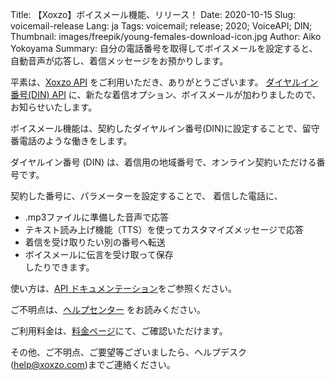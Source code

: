 Title: 【Xoxzo】ボイスメール機能、リリース！
Date: 2020-10-15
Slug: voicemail-release
Lang: ja
Tags: voicemail; release; 2020; VoiceAPI; DIN;
Thumbnail: images/freepik/young-females-download-icon.jpg
Author: Aiko Yokoyama
Summary: 自分の電話番号を取得してボイスメールを設定すると、自動音声が応答し、着信メッセージをお預かりします。


平素は、[Xoxzo API](https://www.xoxzo.com/ja/) をご利用いただき、ありがとうございます。
[ダイヤルイン番号(DIN) API](https://www.xoxzo.com/ja/about/voice-api/)
に、新たな着信オプション、ボイスメールが加わりましたので、お知らせいたします。

ボイスメール機能は、契約したダイヤルイン番号(DIN)に設定することで、留守番電話のような働きをします。


ダイヤルイン番号 (DIN) は、着信用の地域番号で、オンライン契約いただける番号です。 

契約した番号に、パラメーターを設定することで、 着信した電話に、
* .mp3ファイルに準備した音声で応答
* テキスト読み上げ機能（TTS）を使ってカスタマイズメッセージで応答
* 着信を受け取りたい別の番号へ転送
* ボイスメールに伝言を受け取って保存 <br>
したりできます。

使い方は、[API ドキュメンテーション](https://docs.xoxzo.com/ja/din.html#)をご参照ください。 <br>

ご不明点は、[ヘルプセンター](https://help.xoxzo.com/ja/xoxzo-cloud-telephony/articles/how-to-use-voicemail/) をお読みください。 <br>

ご利用料金は、[料金ページ](https://www.xoxzo.com/ja/about/pricing/voice/#din)にて、ご確認いただけます。

その他、ご不明点、ご要望等ございましたら、ヘルプデスク (help@xoxzo.com)までご連絡ください。
